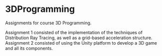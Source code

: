# 3DProgramming
Assignments for course 3D Programming. 

Assignment 1 consisted of the implementation of the techniques of Distribution Ray Tracing, as well as a grid-based acceleration structure. 
Assignment 2 consisted of using the Unity platform to develop a 3D game and all its components.
